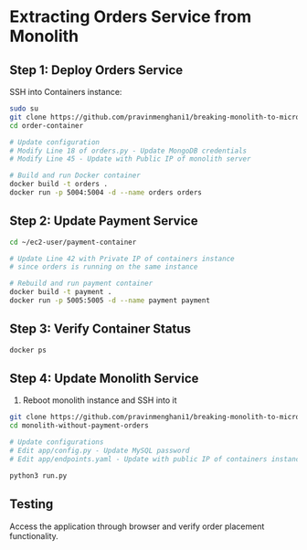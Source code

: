 # Extracting Orders Service from Monolith

## Step 1: Deploy Orders Service

SSH into Containers instance:
```bash
sudo su
git clone https://github.com/pravinmenghani1/breaking-monolith-to-microservices/blob/main/order-container-main.zip
cd order-container

# Update configuration
# Modify Line 18 of orders.py - Update MongoDB credentials
# Modify Line 45 - Update with Public IP of monolith server

# Build and run Docker container
docker build -t orders .
docker run -p 5004:5004 -d --name orders orders
```

## Step 2: Update Payment Service

```bash
cd ~/ec2-user/payment-container

# Update Line 42 with Private IP of containers instance
# since orders is running on the same instance

# Rebuild and run payment container
docker build -t payment .
docker run -p 5005:5005 -d --name payment payment
```

## Step 3: Verify Container Status

```bash
docker ps
```

## Step 4: Update Monolith Service

1. Reboot monolith instance and SSH into it
```bash
git clone https://github.com/pravinmenghani1/breaking-monolith-to-microservices/blob/main/monolith-without-payment-orders-main.zip
cd monolith-without-payment-orders

# Update configurations
# Edit app/config.py - Update MySQL password
# Edit app/endpoints.yaml - Update with public IP of containers instance

python3 run.py
```

## Testing
Access the application through browser and verify order placement functionality.
